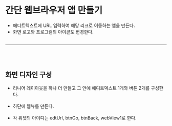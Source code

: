 <br></br>

# 간단 웹브라우저 앱 만들기 

* 에디트텍스트에 URL 입력하여 해당 리크로 이동하는 앱을 만든다. 
* 화면 로고와 프로그램의 아이콘도 변경한다. 
<br></br>
---
<br></br>

## 화면 디자인 구성 
* 리니어 레이아웃을 하나 더 만들고 그 안에 에디트덱스트 1개와 버튼 2개를 구성한다. 
<br></br>    
* 하단에 웹뷰를 만든다. 
<br></br>    
* 각 위젯의 아이디는 edtUrl, btnGo, btnBack, webView1로 한다. 